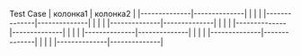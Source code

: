 Test Case
|   колонка1   |  колонка2    |
|--------------|--------------|
|              |              |
|--------------|--------------|
|              |              |
|--------------|--------------|
|              |              |
|--------------|--------------|
|              |              |
|--------------|--------------|
|              |              |
|--------------|--------------|
|              |              |
|--------------|--------------|
